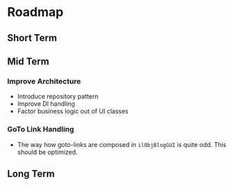 # Roadmap

## Short Term

## Mid Term

### Improve Architecture

- Introduce repository pattern
- Improve DI handling
- Factor business logic out of UI classes

### GoTo Link Handling

- The way how goto-links are composed in `ilObjBlogGUI` is quite odd. This should be optimized.

## Long Term